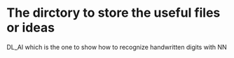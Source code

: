 # The dirctory to store the useful files or ideas

DL_AI which is the one to show how to recognize handwritten digits with NN 
